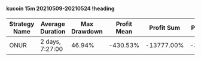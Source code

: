 #### kucoin 15m 20210509-20210524 !heading
| Strategy Name | Average Duration | Max Drawdown | Profit Mean | Profit Sum | Profit Total | Trade Count | Win Rate |
| ------------- | ---------------- | ------------ | ----------- | ---------- | ------------ | ----------- | -------- |
| ONUR          | 2 days, 7:27:00  | 46.94%       | -430.53%    | -13777.00% | -3313.00%    | 32          | 84.38%   |